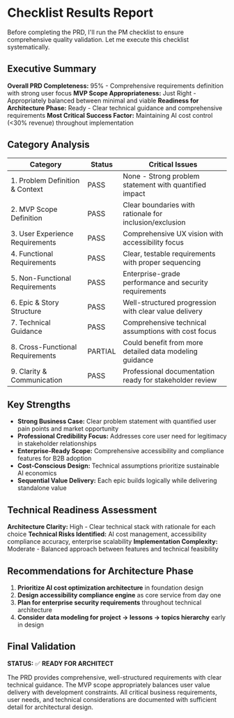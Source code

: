 # Checklist Results Report

Before completing the PRD, I'll run the PM checklist to ensure comprehensive quality validation. Let me execute this checklist systematically.

## Executive Summary

**Overall PRD Completeness:** 95% - Comprehensive requirements definition with strong user focus
**MVP Scope Appropriateness:** Just Right - Appropriately balanced between minimal and viable
**Readiness for Architecture Phase:** Ready - Clear technical guidance and comprehensive requirements
**Most Critical Success Factor:** Maintaining AI cost control (<30% revenue) throughout implementation

## Category Analysis

| Category | Status | Critical Issues |
|----------|--------|----------------|
| 1. Problem Definition & Context | PASS | None - Strong problem statement with quantified impact |
| 2. MVP Scope Definition | PASS | Clear boundaries with rationale for inclusion/exclusion |
| 3. User Experience Requirements | PASS | Comprehensive UX vision with accessibility focus |
| 4. Functional Requirements | PASS | Clear, testable requirements with proper sequencing |
| 5. Non-Functional Requirements | PASS | Enterprise-grade performance and security requirements |
| 6. Epic & Story Structure | PASS | Well-structured progression with clear value delivery |
| 7. Technical Guidance | PASS | Comprehensive technical assumptions with cost focus |
| 8. Cross-Functional Requirements | PARTIAL | Could benefit from more detailed data modeling guidance |
| 9. Clarity & Communication | PASS | Professional documentation ready for stakeholder review |

## Key Strengths

- **Strong Business Case:** Clear problem statement with quantified user pain points and market opportunity
- **Professional Credibility Focus:** Addresses core user need for legitimacy in stakeholder relationships
- **Enterprise-Ready Scope:** Comprehensive accessibility and compliance features for B2B adoption
- **Cost-Conscious Design:** Technical assumptions prioritize sustainable AI economics
- **Sequential Value Delivery:** Each epic builds logically while delivering standalone value

## Technical Readiness Assessment

**Architecture Clarity:** High - Clear technical stack with rationale for each choice
**Technical Risks Identified:** AI cost management, accessibility compliance accuracy, enterprise scalability
**Implementation Complexity:** Moderate - Balanced approach between features and technical feasibility

## Recommendations for Architecture Phase

1. **Prioritize AI cost optimization architecture** in foundation design
2. **Design accessibility compliance engine** as core service from day one  
3. **Plan for enterprise security requirements** throughout technical architecture
4. **Consider data modeling for project → lessons → topics hierarchy** early in design

## Final Validation

**STATUS:** ✅ **READY FOR ARCHITECT**

The PRD provides comprehensive, well-structured requirements with clear technical guidance. The MVP scope appropriately balances user value delivery with development constraints. All critical business requirements, user needs, and technical considerations are documented with sufficient detail for architectural design.
